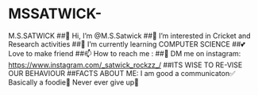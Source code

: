# MSSATWICK-
M.S.SATWICK
##👋 Hi, I’m @M.S.Satwick
##👀 I’m interested in Cricket and Research activities
##🌱 I’m currently learning COMPUTER SCIENCE
##💕 Love to make friend
##📫 How to reach me :
##👀 DM me on instagram: https://www.instagram.com/_satwick_rockzz_/
##ITS WISE TO RE-VISE OUR BEHAVIOUR 
##FACTS ABOUT ME: I am good a communicaton✅ Basically a foodie🍔 Never ever give up🦾
